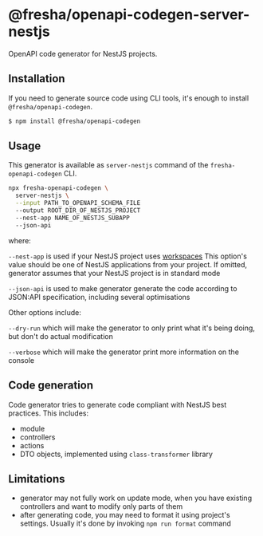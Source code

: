 # @fresha/openapi-codegen-server-nestjs

OpenAPI code generator for NestJS projects.

## Installation

If you need to generate source code using CLI tools, it's enough to install
`@fresha/openapi-codegen`.

```bash
$ npm install @fresha/openapi-codegen
```

## Usage

This generator is available as `server-nestjs` command of the `fresha-openapi-codegen` CLI.

```bash
npx fresha-openapi-codegen \
  server-nestjs \
  --input PATH_TO_OPENAPI_SCHEMA_FILE
  --output ROOT_DIR_OF_NESTJS_PROJECT
  --nest-app NAME_OF_NESTJS_SUBAPP
  --json-api
```

where:

`--nest-app` is used if your NestJS project uses [workspaces](https://docs.nestjs.com/cli/monorepo)
  This option's value should be one of NestJS applications from your project. If omitted, generator
  assumes that your NestJS project is in standard mode

`--json-api` is used to make generator generate the code according to JSON:API specification,
  including several optimisations

Other options include:

`--dry-run` which will make the generator to only print what it's being doing, but don't do actual
  modification

`--verbose` which will make the generator print more information on the console

## Code generation

Code generator tries to generate code compliant with NestJS best practices. This includes:

- module
- controllers
- actions
- DTO objects, implemented using `class-transformer` library

## Limitations

- generator may not fully work on update mode, when you have existing controllers and want
  to modify only parts of them
- after generating code, you may need to format it using project's settings. Usually it's done
  by invoking `npm run format` command
